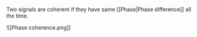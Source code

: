 Two signals are coherent if they have same [[Phase|Phase difference]] all the time. 

![[Phase coherence.png]]